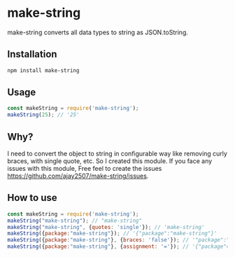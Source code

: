 # make-string

make-string converts all data types to string as JSON.toString. 

## Installation ##

``` bash
npm install make-string
```
## Usage ##

```js
const makeString = require('make-string');
makeString(25); // '25'
```
## Why? ##
I need to convert the object to string in configurable way like removing curly braces, with single quote, etc. So I created this module. If you face any issues with this module, Free feel to create the issues https://github.com/ajay2507/make-string/issues.
 
## How to use ##

```js
const makeString = require('make-string');
makeString("make-string"); // "make-string"
makeString("make-string", {quotes: 'single'}); // 'make-string'
makeString({package:"make-string"}); // '{"package":"make-string"}'
makeString({package:"make-string"}, {braces: 'false'}); // '"package":"make-string"'
makeString({package:"make-string"}, {assignment: '='}); // '{"package"="make-string"}'
```